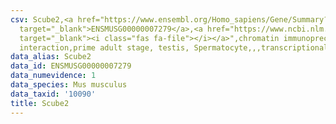 ```yaml
---
csv: Scube2,<a href="https://www.ensembl.org/Homo_sapiens/Gene/Summary?db=core;g=ENSMUSG00000007279"
  target="_blank">ENSMUSG00000007279</a>,<a href="https://www.ncbi.nlm.nih.gov/pubmed/25450459"
  target="_blank"><i class="fas fa-file"></i></a>",chromatin immunoprecipitation assay,direct
  interaction,prime adult stage, testis, Spermatocyte,,,transcriptional regulation,
data_alias: Scube2
data_id: ENSMUSG00000007279
data_numevidence: 1
data_species: Mus musculus
data_taxid: '10090'
title: Scube2
---
```

